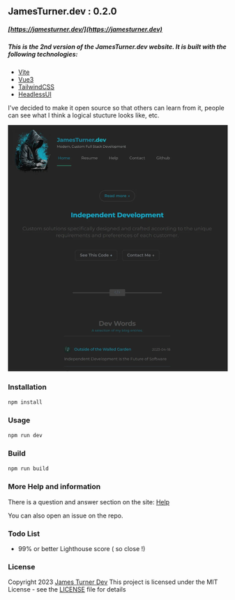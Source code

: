 ## JamesTurner.dev   : 0.2.0
##### [https://jamesturner.dev/](https://jamesturner.dev)

##### This is the 2nd version of the JamesTurner.dev website.  It is built with the following technologies:

- [Vite](https://vitejs.dev/)
- [Vue3](https://v3.vuejs.org/)
- [TailwindCSS](https://tailwindcss.com/)
- [HeadlessUI](https://headlessui.dev/)

I've decided to make it open source so that others can learn from it, people can see what I think a logical stucture looks like, etc.

![screenshot](screenshot.webp)

### Installation

```bash
npm install
```

### Usage

```bash
npm run dev
```

### Build

```bash
npm run build
```

### More Help and information
There is a question and answer section on the site: 
[Help](https://jamesturner.dev/page/help)

You can also open an issue on the repo.

### Todo List

- 99% or better Lighthouse score ( so close !)

### License
Copyright 2023 [James Turner Dev](https://james-turner.dev)
This project is licensed under the MIT License - see the [LICENSE](LICENSE) file for details